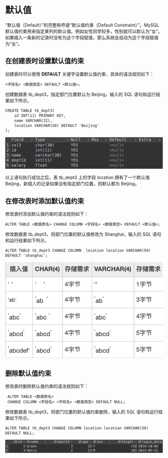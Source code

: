 # 默认值

“默认值（Default）”的完整称呼是“默认值约束（Default Constraint）”。MySQL 默认值约束用来指定某列的默认值。例如女性同学较多，性别就可以默认为“女”。如果插入一条新的记录时没有为这个字段赋值，那么系统会自动为这个字段赋值为“女”。

##  在创建表时设置默认值约束

 创建表时可以使用 **DEFAULT** 关键字设置默认值约束，具体的语法规则如下：

```text
<字段名> <数据类型> DEFAULT <默认值>;
```

 创建数据表 tb\_dept3，指定部门位置默认为 Beijing，输入的 SQL 语句和运行结果如下所示。

```text
CREATE TABLE tb_dept3(
    id INT(11) PRIMARY KEY,
    name VARCHAR(22),
    location VARCHAR(50) DEFAULT 'Beijing'
);
```

 

![](../.gitbook/assets/image%20%2811%29.png)

以上语句执行成功之后，表 tb\_dept3 上的字段 location 拥有了一个默认值 Beijing，新插入的记录如果没有指定部门位置，则默认都为 Beijing。

##  在修改表时添加默认值约束

 修改表时添加默认值约束的语法规则如下：

```text
ALTER TABLE <数据表名> CHANGE COLUMN <字段名> <数据类型> DEFAULT <默认值>;
```

修改数据表 tb\_dept3，将部门位置的默认值修改为 Shanghai，输入的 SQL 语句和运行结果如下所示。

```text
ALTER TABLE tb_dept3 CHANGE COLUMN  location location VARCHAR(50) DEFAULT 'shanghai';
```

![](../.gitbook/assets/image%20%28112%29.png)

##  删除默认值约束

 修改表时删除默认值约束的语法规则如下：

```text
 ALTER TABLE <数据表名>
 CHANGE COLUMN <字段名> <字段名> <数据类型> DEFAULT NULL;
```

 修改数据表 tb\_dept3，将部门位置的默认值约束删除，输入的 SQL 语句和运行结果如下所示。

```text
ALTER TABLE tb_dept3 CHANGE COLUMN location location VARCHAR(50) DEFAULT NULL;
```

![](../.gitbook/assets/image%20%28119%29.png)

